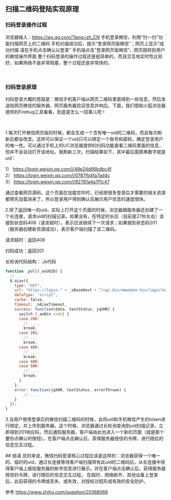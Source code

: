 ## 扫描二维码登陆实现原理
### 扫码登录操作过程
浏览器输入：https://wx.qq.com/?lang=zh_CN
手机登录微信，利用“扫一扫”功能扫描网页上的二维码
手机扫描成功后，提示“登录网页版微信”；网页上显示“成功扫描 请在手机点击确认以登录”
手机端点击“登录网页版微信”，网页跳转到用户的微信操作界面
整个扫码登录的操作过程还是挺简单的，而且交互地实时性比较好，如果网络不是非常阻塞，整个过程还是非常快的。

 
### 扫码登录原理
扫码登录大概的思路是：微信手机客户端从网页二维码里面得到一些信息，然后发送给网页微信的服务器，网页服务器验证信息并响应。下面，我们借助火狐浏览器提供的Firebug工具看看，到底是怎么一回事儿吧！

 

1.每次打开微信网页版的时候，都会生成一个含有唯一uid的二维码，而且每次刷新后都会改变。这样可以保证一个uid只可以绑定一个账号和密码，确定登录用户的唯一性。可以通过手机上的UC浏览器提供的扫码功能查看二维码里面的信息，但并不会自动打开该地址。我刷新三次，扫描结果如下，其中最后面那串数字就是uid：

1） https://login.weixin.qq.com/l/48e24d66bdbc4f
2） https://login.weixin.qq.com/l/0787fb4fa7ad4c
3） https://login.weixin.qq.com/l/92781a4a7f1c47

通过查看网页源码，这个页面在加载完毕时，已经把很多登录后才需要的相关资源都预先加载进来了，所以登录用户得到确认后展示用户信息的速度很快。

2.除了返回唯一的uid，实际上打开这个页面的时候，浏览器跟服务器还创建了一个长连接，请求uid的扫描记录。如果没有，在特定时长后（目前是27秒左右）会接到状态码408（请求超时），表示应该继续下一次请求；如果接到状态码201（服务器创建新资源成功），表示客户端扫描了该二维码。

请求超时：返回408

扫码成功：返回201

长轮询代码结构：
Js代码  
```js
function _poll(_asUUID) {  
  // ....  
  $.ajax({  
    type: "GET",  
    url: "https://login." + _sBaseHost + "/cgi-bin/mmwebwx-bin/login?uuid=" + _asUUID + "&tip=" + show_tip,  
    dataType: "script",  
    cache: false,  
    timeout: _nAjaxTimeout,  
    success: function(data, textStatus, jqXHR) {  
      switch (_aoWin.code) {  
      case 200:  
        // ....  
        break;  
      case 201:  
        // ....  
        break;  
      case 408:  
        // ....  
        break;  
      case 400:  
      case 500:  
        // ....  
        break;  
      }  
    },  
    error: function(jqXHR, textStatus, errorThrown) {  
        // ....  
    }  
  });  
}  
```

3.当用户使用登录后的微信扫描二维码的时候，会将uid和手机微信产生的token进行绑定，并上传到服务器。这个时候，浏览器通过长轮询查询到uid扫描记录，立即得到201响应码，然后通知服务器，客户端由此也进入一个新的页面（就是那个要你点确认的按钮）。在客户端点击确认后，获得服务器授信的令牌，进行随后的信息交互过程。

## 结语
总的来说，微信扫码登录核心过程应该是这样的：浏览器获得一个唯一的、临时的uid，通过长连接等待客户端扫描带有此uid的二维码后，从长连接中获得客户端上报给服务器的帐号信息进行展示。并在客户端点击确认后，获得服务器授信的令牌，进行随后的信息交互过程。 在超时、网络断开、其他设备上登录后，此前获得的令牌或丢失、或失效，对授权过程形成有效的安全防护。 


参考 
https://www.zhihu.com/question/20368066
